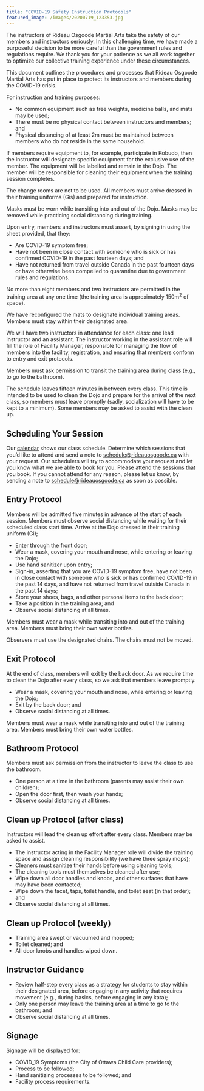 ```yaml
---
title: "COVID-19 Safety Instruction Protocols"
featured_image: /images/20200719_123353.jpg
---
```


The instructors of Rideau Osgoode Martial Arts take the safety of our members and instructors seriously. In this challenging time, we have made a purposeful decision to be more careful than the government rules and regulations require. We thank you for your patience as we all work together to optimize our collective training experience under these circumstances.

This document outlines the procedures and processes that Rideau Osgoode Martial Arts has put in place to protect its instructors and members during the COVID-19 crisis. 

For instruction and training purposes:

* No common equipment such as free weights, medicine balls, and mats may be used; 
* There must be no physical contact between instructors and members; and
* Physical distancing of at least 2m must be maintained between members who do not reside in the same household.

If members require equipment to, for example, participate in Kobudo, then the instructor will designate specific equipment for the exclusive use of the member. The equipment will be labelled and remain in the Dojo. The member will be responsible for cleaning their equipment when the training session completes.

The change rooms are not to be used. All members must arrive dressed in their training uniforms (Gis) and prepared for instruction.

Masks must be worn while transiting into and out of the Dojo. Masks may be removed while practicing social distancing during training.

Upon entry, members and instructors must assert, by signing in using the sheet provided, that they:

* Are COVID-19 symptom free;
* Have not been in close contact with someone who is sick or has confirmed COVID-19 in the past fourteen days; and 
* Have not returned from travel outside Canada in the past fourteen days or have otherwise been compelled to quarantine due to government rules and regulations.

No more than eight members and two instructors are permitted in the training area at any one time (the training area is approximately 150m<sup>2</sup> of space).

We have reconfigured the mats to designate individual training areas. Members must stay within their designated area. 

We will have two instructors in attendance for each class: one lead instructor and an assistant. The instructor working in the assistant role will fill the role of Facility Manager, responsible for managing the flow of members into the facility, registration, and ensuring that members conform to entry and exit protocols.

Members must ask permission to transit the training area during class (e.g., to go to the bathroom).

The schedule leaves fifteen minutes in between every class. This time is intended to be used to clean the Dojo and prepare for the arrival of the next class, so members must leave promptly (sadly, socialization will have to be kept to a minimum). Some members may be asked to assist with the clean up.

## Scheduling Your Session

Our [calendar](/calendar) shows our class schedule. Determine which sessions that you’d like to attend and send a note to [schedule@rideauosgoode.ca](mailto:schedule@rideauosgoode.ca) with your request. Our schedulers will try to accommodate your request and let you know what we are able to book for you. Please attend the sessions that you book. If you cannot attend for any reason, please let us know, by sending a note to [schedule@rideauosgoode.ca](mailto:schedule@rideauosgoode.ca) as soon as possible.

## Entry Protocol

Members will be admitted five minutes in advance of the start of each session. Members must observe social distancing while waiting for their scheduled class start time. 
Arrive at the Dojo dressed in their training uniform (Gi);

* Enter through the front door;
* Wear a mask, covering your mouth and nose, while entering or leaving the Dojo;
* Use hand sanitizer upon entry;
* Sign-in, asserting that you are COVID-19 symptom free, have not been in close contact with someone who is sick or has confirmed COVID-19 in the past 14 days, and have not returned from travel outside Canada in the past 14 days;
* Store your shoes, bags, and other personal items to the back door;
* Take a position in the training area; and
* Observe social distancing at all times.

Members must wear a mask while transiting into and out of the training area. Members must bring their own water bottles.

Observers must use the designated chairs. The chairs must not be moved.

## Exit Protocol

At the end of class, members will exit by the back door. As we require time to clean the Dojo after every class, so we ask that members leave promptly. 

* Wear a mask, covering your mouth and nose, while entering or leaving the Dojo;
* Exit by the back door; and
* Observe social distancing at all times.

Members must wear a mask while transiting into and out of the training area. Members must bring their own water bottles.

## Bathroom Protocol

 Members must ask permission from the instructor to leave the class to use the bathroom.

* One person at a time in the bathroom (parents may assist their own children);
* Open the door first, then wash your hands;
* Observe social distancing at all times.

## Clean up Protocol (after class)

Instructors will lead the clean up effort after every class. Members may be asked to assist.

* The instructor acting in the Facility Manager role will divide the training space and assign cleaning responsibility (we have three spray mops);
* Cleaners must sanitize their hands before using cleaning tools;
* The cleaning tools must themselves be cleaned after use; 
* Wipe down all door handles and knobs, and other surfaces that have may have been contacted;
* Wipe down the facet, taps, toilet handle, and toilet seat (in that order); and
* Observe social distancing at all times.

## Clean up Protocol (weekly)

* Training area swept or vacuumed and mopped;
* Toilet cleaned; and
* All door knobs and handles wiped down.

## Instructor Guidance

* Review half-step every class as a strategy for students to stay within their designated area, before engaging in any activity that requires movement (e.g., during basics, before engaging in any kata);
* Only one person may leave the training area at a time to go to the bathroom; and
* Observe social distancing at all times.

## Signage

Signage will be displayed for:

* COVID_19 Symptoms (the City of Ottawa Child Care providers);
* Process to be followed;
* Hand sanitizing processes to be followed; and
* Facility process requirements.

